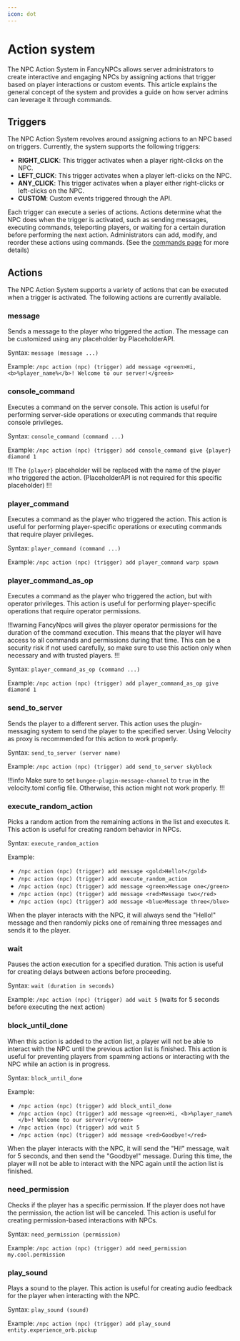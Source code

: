 ```yaml
---
icon: dot
---
```


# Action system

The NPC Action System in FancyNPCs allows server administrators to create interactive and engaging NPCs by assigning actions that trigger based on player interactions or custom events. 
This article explains the general concept of the system and provides a guide on how server admins can leverage it through commands.

## Triggers

The NPC Action System revolves around assigning actions to an NPC based on triggers. Currently, the system supports the following triggers:

- **RIGHT_CLICK**: This trigger activates when a player right-clicks on the NPC.
- **LEFT_CLICK**: This trigger activates when a player left-clicks on the NPC.
- **ANY_CLICK**: This trigger activates when a player either right-clicks or left-clicks on the NPC.
- **CUSTOM**: Custom events triggered through the API.

Each trigger can execute a series of actions. Actions determine what the NPC does when the trigger is activated, such as sending messages, executing commands, teleporting players, or waiting for a certain duration before performing the next action. 
Administrators can add, modify, and reorder these actions using commands. (See the [commands page](../commands/npc.md#manage-interactions) for more details)

## Actions

The NPC Action System supports a variety of actions that can be executed when a trigger is activated. The following actions are currently available.

### message

Sends a message to the player who triggered the action. The message can be customized using any placeholder by PlaceholderAPI.

Syntax: `message (message ...)`

Example: `/npc action (npc) (trigger) add message <green>Hi, <b>%player_name%</b>! Welcome to our server!</green>`

### console_command

Executes a command on the server console. This action is useful for performing server-side operations or executing commands that require console privileges.

Syntax: `console_command (command ...)`

Example: `/npc action (npc) (trigger) add console_command give {player} diamond 1`

!!!
The `{player}` placeholder will be replaced with the name of the player who triggered the action. (PlaceholderAPI is not required for this specific placeholder)
!!!

### player_command

Executes a command as the player who triggered the action. This action is useful for performing player-specific operations or executing commands that require player privileges.

Syntax: `player_command (command ...)`

Example: `/npc action (npc) (trigger) add player_command warp spawn`

### player_command_as_op

Executes a command as the player who triggered the action, but with operator privileges. This action is useful for performing player-specific operations that require operator permissions.

!!!warning
FancyNpcs will gives the player operator permissions for the duration of the command execution. This means that the player will have access to all commands and permissions during that time.
This can be a security risk if not used carefully, so make sure to use this action only when necessary and with trusted players.
!!!

Syntax: `player_command_as_op (command ...)`

Example: `/npc action (npc) (trigger) add player_command_as_op give diamond 1`


### send_to_server

Sends the player to a different server. This action uses the plugin-messaging system to send the player to the specified server. Using Velocity as proxy is recommended for this action to work properly.

Syntax: `send_to_server (server name)`

Example: `/npc action (npc) (trigger) add send_to_server skyblock`

!!!info
Make sure to set `bungee-plugin-message-channel` to `true` in the velocity.toml config file. Otherwise, this action might not work properly.
!!!

### execute_random_action

Picks a random action from the remaining actions in the list and executes it. This action is useful for creating random behavior in NPCs.

Syntax: `execute_random_action`

Example:
- `/npc action (npc) (trigger) add message <gold>Hello!</gold>`
- `/npc action (npc) (trigger) add execute_random_action`
- `/npc action (npc) (trigger) add message <green>Message one</green>`
- `/npc action (npc) (trigger) add message <red>Message two</red>`
- `/npc action (npc) (trigger) add message <blue>Message three</blue>`

When the player interacts with the NPC, it will always send the "Hello!" message and then randomly picks one of remaining three messages and sends it to the player.

### wait

Pauses the action execution for a specified duration. This action is useful for creating delays between actions before proceeding.

Syntax: `wait (duration in seconds)`

Example: `/npc action (npc) (trigger) add wait 5` (waits for 5 seconds before executing the next action)

### block_until_done

When this action is added to the action list, a player will not be able to interact with the NPC until the previous action list is finished. This action is useful for preventing players from spamming actions or interacting with the NPC while an action is in progress.

Syntax: `block_until_done`

Example:
- `/npc action (npc) (trigger) add block_until_done`
- `/npc action (npc) (trigger) add message <green>Hi, <b>%player_name%</b>! Welcome to our server!</green>`
- `/npc action (npc) (trigger) add wait 5`
- `/npc action (npc) (trigger) add message <red>Goodbye!</red>`

When the player interacts with the NPC, it will send the "Hi!" message, wait for 5 seconds, and then send the "Goodbye!" message. During this time, the player will not be able to interact with the NPC again until the action list is finished.

### need_permission

Checks if the player has a specific permission. If the player does not have the permission, the action list will be canceled. This action is useful for creating permission-based interactions with NPCs.

Syntax: `need_permission (permission)`

Example: `/npc action (npc) (trigger) add need_permission my.cool.permission`

### play_sound

Plays a sound to the player. This action is useful for creating audio feedback for the player when interacting with the NPC.

Syntax: `play_sound (sound)`

Example: `/npc action (npc) (trigger) add play_sound entity.experience_orb.pickup`